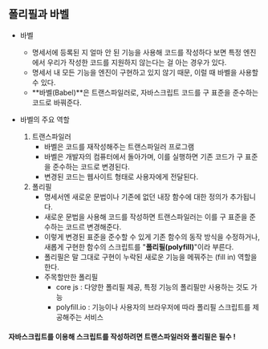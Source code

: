 ## 폴리필과 바벨

- 바벨

  - 명세서에 등록된 지 얼마 안 된 기능을 사용해 코드를 작성하다 보면 특정 엔진에서 우리가 작성한 코드를 지원하지 않는다는 걸 아는 경우가 있다.
  - 명세서 내 모든 기능을 엔진이 구현하고 있지 않기 때문, 이럴 때 바벨을 사용할 수 있다.
  - **바벨(Babel)**은 트랜스파일러로, 자바스크립트 코드를 구 표준을 준수하는 코드로 바꿔준다.

- 바벨의 주요 역할
  1. 트랜스파일러
     - 바벨은 코드를 재작성해주는 트랜스파일러 프로그램
     - 바벨은 개발자의 컴퓨터에서 돌아가며, 이를 실행하면 기존 코드가 구 표준을 준수하는 코드로 변경된다.
     - 변경된 코드는 웹사이트 형태로 사용자에게 전달된다.
  2. 폴리필
     - 명세서엔 새로운 문법이나 기존에 없던 내장 함수에 대한 정의가 추가됩니다.
     - 새로운 문법을 사용해 코드를 작성하면 트랜스파일러는 이를 구 표준을 준수하는 코드르 변경해준다.
     - 이렇게 변경된 표준을 준수할 수 있게 기존 함수의 동작 방식을 수정하거나, 새롭게 구현한 함수의 스크립트를 "**폴리필(polyfill)**"이라 부른다.
     - 폴리필은 말 그대로 구현이 누락된 새로운 기능을 메꿔주는 (fill in) 역할을 한다.
     - 주목할만한 폴리필
       - core js : 다양한 폴리필 제공, 특정 기능의 폴리필만 사용하는 것도 가능
       - polyfill.io : 기능이나 사용자의 브라우저에 따라 폴리필 스크립트를 제공해주는 서비스

#### 자바스크립트를 이용해 스크립트를 작성하려면 트랜스파일러와 폴리필은 필수 !
